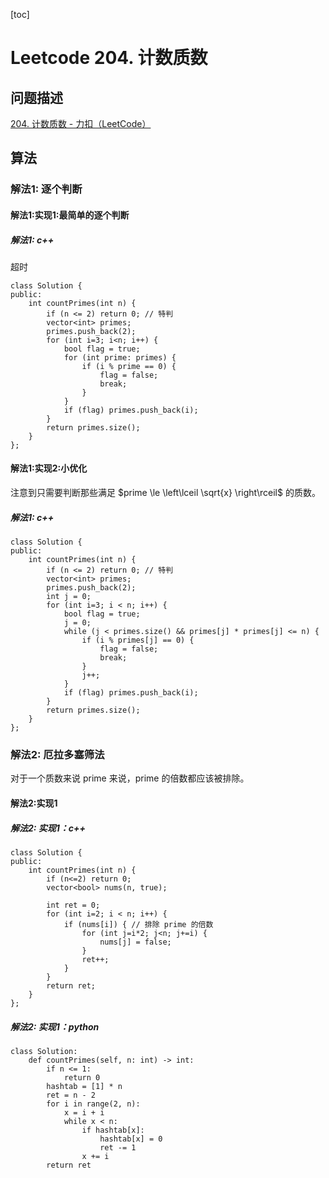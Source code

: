 
[toc]

# Leetcode 204. 计数质数

## 问题描述

[204. 计数质数 - 力扣（LeetCode）](https://leetcode-cn.com/problems/count-primes/)

## 算法

### 解法1: 逐个判断

#### 解法1:实现1:最简单的逐个判断

##### 解法1: c++

超时

```
class Solution {
public:
    int countPrimes(int n) {
        if (n <= 2) return 0; // 特判
        vector<int> primes;
        primes.push_back(2);
        for (int i=3; i<n; i++) {
            bool flag = true;
            for (int prime: primes) {
                if (i % prime == 0) {
                    flag = false;
                    break;
                }
            }
            if (flag) primes.push_back(i);
        }
        return primes.size();
    }
};
```

#### 解法1:实现2:小优化

注意到只需要判断那些满足 $prime \le \left\lceil \sqrt{x}  \right\rceil$ 的质数。

##### 解法1: c++

```
class Solution {
public:
    int countPrimes(int n) {
        if (n <= 2) return 0; // 特判
        vector<int> primes;
        primes.push_back(2);
        int j = 0;
        for (int i=3; i < n; i++) {
            bool flag = true;
            j = 0;
            while (j < primes.size() && primes[j] * primes[j] <= n) {
                if (i % primes[j] == 0) {
                    flag = false;
                    break;
                }
                j++;
            }
            if (flag) primes.push_back(i);
        }
        return primes.size();
    }
};
```

### 解法2: 厄拉多塞筛法

对于一个质数来说 prime 来说，prime 的倍数都应该被排除。

#### 解法2:实现1

##### 解法2: 实现1：c++

```
class Solution {
public:
    int countPrimes(int n) {
        if (n<=2) return 0;
        vector<bool> nums(n, true);

        int ret = 0;
        for (int i=2; i < n; i++) {
            if (nums[i]) { // 排除 prime 的倍数
                for (int j=i*2; j<n; j+=i) {
                    nums[j] = false;
                }
                ret++;
            }
        }
        return ret;
    }
};
```

##### 解法2: 实现1：python

```
class Solution:
    def countPrimes(self, n: int) -> int:
        if n <= 1:
            return 0
        hashtab = [1] * n
        ret = n - 2
        for i in range(2, n):
            x = i + i
            while x < n:
                if hashtab[x]: 
                    hashtab[x] = 0
                    ret -= 1
                x += i
        return ret
```
